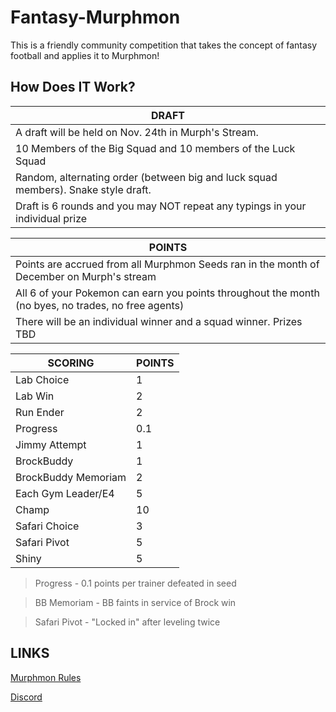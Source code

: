 # Fantasy-Murphmon
This is a friendly community competition that takes the concept of fantasy football and applies it to Murphmon!

## How Does IT Work?

|DRAFT|
|-|
|A draft will be held on Nov. 24th in Murph's Stream.|
|10 Members of the Big Squad and 10 members of the Luck Squad|
|Random, alternating order (between big and luck squad members). Snake style draft.|
|Draft is 6 rounds and you may NOT repeat any typings in your individual prize|

|POINTS|
|-|
|Points are accrued from all Murphmon Seeds ran in the month of December on Murph's stream|
|All 6 of your Pokemon can earn you points throughout the month (no byes, no trades, no free agents)|
|There will be an individual winner and a squad winner. Prizes TBD|

|SCORING|POINTS|
|-|-|
|Lab Choice| 1 |
|Lab Win| 2 |
|Run Ender| 2 |
|Progress| 0.1 |
|Jimmy Attempt| 1 |
|BrockBuddy| 1 |
|BrockBuddy Memoriam| 2 |
|Each Gym Leader/E4| 5 |
|Champ| 10 |
|Safari Choice| 3 |
|Safari Pivot| 5 |
|Shiny| 5 |

> Progress - 0.1 points per trainer defeated in seed

> BB Memoriam - BB faints in service of Brock win

> Safari Pivot - "Locked in" after leveling twice

## LINKS
[Murphmon Rules](https://takejoshyy.github.io/TheMurphVerse/#core-games-rules)

[Discord](https://discord.gg/z2SqRbNr)
